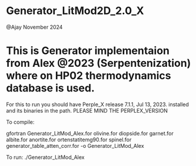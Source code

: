 # Generator_LitMod2D_2.0_X
@Ajay November 2024
# This is Generator implementaion from Alex @2023 (Serpentenization) where on HP02 thermodynamics database is used.
For this to run you should have Perple_X release 7.1.1, Jul 13, 2023. installed and its binaries in the path. PLEASE MIND THE PERPLEX_VERSION

To compile:

gfortran Generator_LitMod_Alex.for olivine.for diopside.for garnet.for albite.for anortite.for ortenstatitemg90.for spinel.for  generator_table_atten_corr.for -o  Generator_LitMod_Alex

To run:
./Generator_LitMod_Alex
